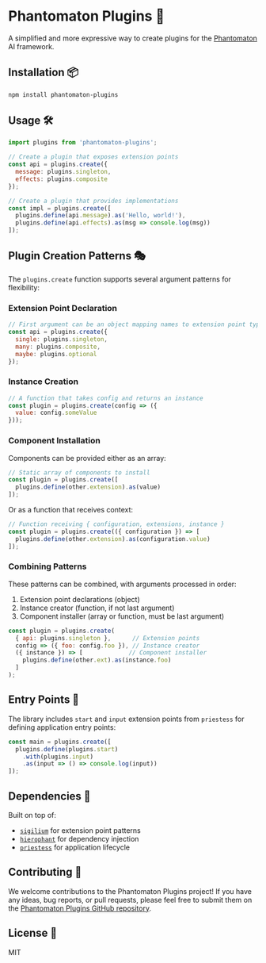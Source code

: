 # Phantomaton Plugins 🔌

A simplified and more expressive way to create plugins for the [Phantomaton](https://github.com/phantomaton-ai/phantomaton) AI framework.

## Installation 📦

```bash
npm install phantomaton-plugins
```

## Usage 🛠️

```javascript
import plugins from 'phantomaton-plugins';

// Create a plugin that exposes extension points
const api = plugins.create({
  message: plugins.singleton,
  effects: plugins.composite
});

// Create a plugin that provides implementations
const impl = plugins.create([
  plugins.define(api.message).as('Hello, world!'),
  plugins.define(api.effects).as(msg => console.log(msg))
]);
```

## Plugin Creation Patterns 🎭

The `plugins.create` function supports several argument patterns for flexibility:

### Extension Point Declaration

```javascript
// First argument can be an object mapping names to extension point types
const api = plugins.create({
  single: plugins.singleton,
  many: plugins.composite,
  maybe: plugins.optional
});
```

### Instance Creation

```javascript
// A function that takes config and returns an instance
const plugin = plugins.create(config => ({
  value: config.someValue
}));
```

### Component Installation

Components can be provided either as an array:
```javascript
// Static array of components to install
const plugin = plugins.create([
  plugins.define(other.extension).as(value)
]);
```

Or as a function that receives context:
```javascript
// Function receiving { configuration, extensions, instance }
const plugin = plugins.create(({ configuration }) => [
  plugins.define(other.extension).as(configuration.value)
]);
```

### Combining Patterns

These patterns can be combined, with arguments processed in order:
1. Extension point declarations (object)
2. Instance creator (function, if not last argument)
3. Component installer (array or function, must be last argument)

```javascript
const plugin = plugins.create(
  { api: plugins.singleton },      // Extension points
  config => ({ foo: config.foo }), // Instance creator
  ({ instance }) => [             // Component installer
    plugins.define(other.ext).as(instance.foo)
  ]
);
```

## Entry Points 🚪

The library includes `start` and `input` extension points from `priestess` for defining application entry points:

```javascript
const main = plugins.create([
  plugins.define(plugins.start)
    .with(plugins.input)
    .as(input => () => console.log(input))
]);
```

## Dependencies 🔗

Built on top of:
- [`sigilium`](https://github.com/phantomaton-ai/sigilium) for extension point patterns
- [`hierophant`](https://github.com/phantomaton-ai/hierophant) for dependency injection
- [`priestess`](https://github.com/phantomaton-ai/priestess) for application lifecycle

## Contributing 🦄

We welcome contributions to the Phantomaton Plugins project! If you have any ideas, bug reports, or pull requests, please feel free to submit them on the [Phantomaton Plugins GitHub repository](https://github.com/phantomaton-ai/phantomaton-plugins).

## License 📜

MIT